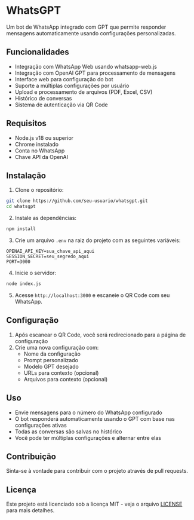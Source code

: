 # WhatsGPT

Um bot de WhatsApp integrado com GPT que permite responder mensagens automaticamente usando configurações personalizadas.

## Funcionalidades

- Integração com WhatsApp Web usando whatsapp-web.js
- Integração com OpenAI GPT para processamento de mensagens
- Interface web para configuração do bot
- Suporte a múltiplas configurações por usuário
- Upload e processamento de arquivos (PDF, Excel, CSV)
- Histórico de conversas
- Sistema de autenticação via QR Code

## Requisitos

- Node.js v18 ou superior
- Chrome instalado
- Conta no WhatsApp
- Chave API da OpenAI

## Instalação

1. Clone o repositório:
```bash
git clone https://github.com/seu-usuario/whatsgpt.git
cd whatsgpt
```

2. Instale as dependências:
```bash
npm install
```

3. Crie um arquivo `.env` na raiz do projeto com as seguintes variáveis:
```env
OPENAI_API_KEY=sua_chave_api_aqui
SESSION_SECRET=seu_segredo_aqui
PORT=3000
```

4. Inicie o servidor:
```bash
node index.js
```

5. Acesse `http://localhost:3000` e escaneie o QR Code com seu WhatsApp.

## Configuração

1. Após escanear o QR Code, você será redirecionado para a página de configuração
2. Crie uma nova configuração com:
   - Nome da configuração
   - Prompt personalizado
   - Modelo GPT desejado
   - URLs para contexto (opcional)
   - Arquivos para contexto (opcional)

## Uso

- Envie mensagens para o número do WhatsApp configurado
- O bot responderá automaticamente usando o GPT com base nas configurações ativas
- Todas as conversas são salvas no histórico
- Você pode ter múltiplas configurações e alternar entre elas

## Contribuição

Sinta-se à vontade para contribuir com o projeto através de pull requests.

## Licença

Este projeto está licenciado sob a licença MIT - veja o arquivo [LICENSE](LICENSE) para mais detalhes. 